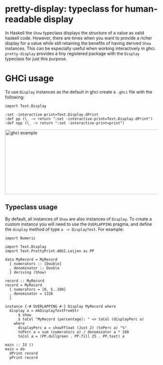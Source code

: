 # pretty-display: typeclass for human-readable display

In Haskell the `Show` typeclass displays the structure of a value as valid haskell code. However, there are times when you want to provide a richer display for a value while still retaining the benefits of having derived `Show` instances. This can be especially useful when working interactively in ghci. `pretty-display` provides a tiny registered package with the `Display` typeclass for just this purpose.

# GHCi usage

To use `Display` instances as the default in ghci create a `.ghci` file with the following:

```
import Text.Display

:set -interactive-print=Text.Display.dPrint
:def pp (\_ -> return ":set -interactive-print=Text.Display.dPrint")
:def npp (\_ -> return ":set -interactive-print=print")
```

<img src="https://cloud.githubusercontent.com/assets/197051/20393285/4d04a098-aca9-11e6-85ea-a025c5e752f1.png" alt="ghci example" width="638" height="213">

## Typeclass usage

By default, all instances of `Show` are also instances of `Display`. To create a custom instance you will need to use the `OVERLAPPING` pragma, and define the `display` method of type `a -> DisplayText`. For example:

```
import Numeric

import Text.Display
import Text.PrettyPrint.ANSI.Leijen as PP

data MyRecord = MyRecord
  { numerators :: [Double]
  , denominator :: Double
  } deriving (Show)

record :: MyRecord
record = MyRecord
  { numerators = [0, 5..100]
  , denominator = 1326
  }

instance {-# OVERLAPPING #-} Display MyRecord where
  display a = mkDisplayTextFromStr
      $ show
      $ toCol "MyRecord (percentage): " <> toCol (displayPerc a)
    where
      displayPerc a = showFFloat (Just 2) (toPerc a) "%"
      toPerc a = sum (numerators a) / denominator a * 100
      toCol a = (PP.dullgreen . PP.fill 25 . PP.text) a

main :: IO ()
main = do
  dPrint record
  pPrint record
```
